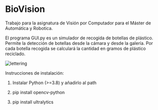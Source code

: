 # BioVision

Trabajo para la asignatura de Visión por Computador para el Máster de Automática y Robotica.

El programa GUI.py es un simulador de recogida de botellas de plástico. Permite la detección de botellas desde la cámara y desde la galería. 
Por cada botella recogida se calculará la cantidad en gramos de plástico reciclado.

![lettering](https://github.com/user-attachments/assets/aa7167bc-5ca3-4446-b23c-7b19841ced94)

Instrucciones de instalación:

1. Instalar Python (>=3.8) y añadirlo al path
   
2. pip install opencv-python
   
3. pip install ultralytics
